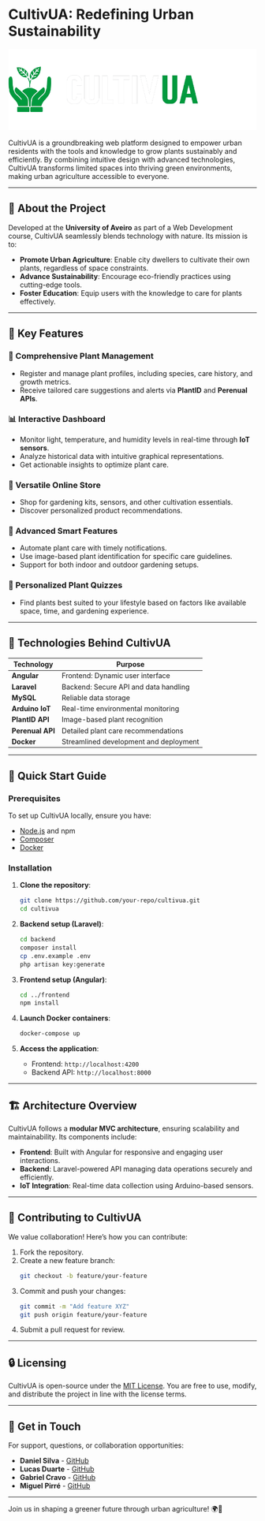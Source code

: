 # CultivUA: Redefining Urban Sustainability

![CultivUA Logo](template/starterkit/src/assets/images/logos/logo_branco.png)

CultivUA is a groundbreaking web platform designed to empower urban residents with the tools and knowledge to grow plants sustainably and efficiently. By combining intuitive design with advanced technologies, CultivUA transforms limited spaces into thriving green environments, making urban agriculture accessible to everyone.

---

## 🌱 About the Project
Developed at the **University of Aveiro** as part of a Web Development course, CultivUA seamlessly blends technology with nature. Its mission is to:

- **Promote Urban Agriculture**: Enable city dwellers to cultivate their own plants, regardless of space constraints.
- **Advance Sustainability**: Encourage eco-friendly practices using cutting-edge tools.
- **Foster Education**: Equip users with the knowledge to care for plants effectively.

---

## 🌟 Key Features

### 🌿 Comprehensive Plant Management
- Register and manage plant profiles, including species, care history, and growth metrics.
- Receive tailored care suggestions and alerts via **PlantID** and **Perenual APIs**.

### 📊 Interactive Dashboard
- Monitor light, temperature, and humidity levels in real-time through **IoT sensors**.
- Analyze historical data with intuitive graphical representations.
- Get actionable insights to optimize plant care.

### 🛒 Versatile Online Store
- Shop for gardening kits, sensors, and other cultivation essentials.
- Discover personalized product recommendations.

### 🤖 Advanced Smart Features
- Automate plant care with timely notifications.
- Use image-based plant identification for specific care guidelines.
- Support for both indoor and outdoor gardening setups.

### 🎯 Personalized Plant Quizzes
- Find plants best suited to your lifestyle based on factors like available space, time, and gardening experience.

---

## 🔧 Technologies Behind CultivUA

| **Technology**   | **Purpose**                        |
|-------------------|------------------------------------|
| **Angular**       | Frontend: Dynamic user interface  |
| **Laravel**       | Backend: Secure API and data handling |
| **MySQL**         | Reliable data storage             |
| **Arduino IoT**   | Real-time environmental monitoring |
| **PlantID API**   | Image-based plant recognition     |
| **Perenual API**  | Detailed plant care recommendations |
| **Docker**        | Streamlined development and deployment |

---

## 🚀 Quick Start Guide

### Prerequisites
To set up CultivUA locally, ensure you have:
- [Node.js](https://nodejs.org/) and npm
- [Composer](https://getcomposer.org/)
- [Docker](https://www.docker.com/)

### Installation

1. **Clone the repository**:
   ```bash
   git clone https://github.com/your-repo/cultivua.git
   cd cultivua
   ```

2. **Backend setup (Laravel)**:
   ```bash
   cd backend
   composer install
   cp .env.example .env
   php artisan key:generate
   ```

3. **Frontend setup (Angular)**:
   ```bash
   cd ../frontend
   npm install
   ```

4. **Launch Docker containers**:
   ```bash
   docker-compose up
   ```

5. **Access the application**:
   - Frontend: `http://localhost:4200`
   - Backend API: `http://localhost:8000`

---

## 🏗️ Architecture Overview

CultivUA follows a **modular MVC architecture**, ensuring scalability and maintainability. Its components include:
- **Frontend**: Built with Angular for responsive and engaging user interactions.
- **Backend**: Laravel-powered API managing data operations securely and efficiently.
- **IoT Integration**: Real-time data collection using Arduino-based sensors.

---

## 🤝 Contributing to CultivUA
We value collaboration! Here’s how you can contribute:

1. Fork the repository.
2. Create a new feature branch:
   ```bash
   git checkout -b feature/your-feature
   ```
3. Commit and push your changes:
   ```bash
   git commit -m "Add feature XYZ"
   git push origin feature/your-feature
   ```
4. Submit a pull request for review.

---

## 🔒 Licensing
CultivUA is open-source under the [MIT License](LICENSE). You are free to use, modify, and distribute the project in line with the license terms.

---

## 📧 Get in Touch
For support, questions, or collaboration opportunities:

- **Daniel Silva** - [GitHub](https://github.com/sDanielSilva)
- **Lucas Duarte** - [GitHub](https://github.com/lucasduarte2)
- **Gabriel Cravo** - [GitHub](https://github.com/gcravo)
- **Miguel Pirré** - [GitHub](https://github.com/MPirre)

---

Join us in shaping a greener future through urban agriculture! 🌍🌱

